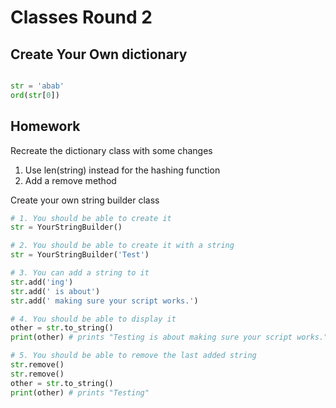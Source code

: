 # Classes Round 2

## Create Your Own dictionary

```python

str = 'abab'
ord(str[0])

```



## Homework
Recreate the dictionary class with some changes
1. Use len(string) instead for the hashing function  
2. Add a remove method  


Create your own string builder class
```python
# 1. You should be able to create it
str = YourStringBuilder()

# 2. You should be able to create it with a string
str = YourStringBuilder('Test')

# 3. You can add a string to it
str.add('ing')
str.add(' is about')
str.add(' making sure your script works.')

# 4. You should be able to display it
other = str.to_string()
print(other) # prints "Testing is about making sure your script works."

# 5. You should be able to remove the last added string
str.remove()
str.remove()
other = str.to_string()
print(other) # prints "Testing"

```

